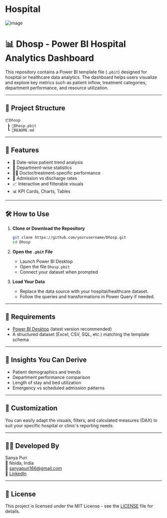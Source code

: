 # Hospital
![image](https://github.com/user-attachments/assets/d311713a-a71b-455f-92f1-71ba9cd6d206)
# 📊 Dhosp - Power BI Hospital Analytics Dashboard

This repository contains a Power BI template file (`.pbit`) designed for hospital or healthcare data analytics. The dashboard helps users visualize and explore key metrics such as patient inflow, treatment categories, department performance, and resource utilization.

---

## 📁 Project Structure

```
📦Dhosp
 ┣ 📄Dhosp.pbit
 ┗ 📄README.md
```

---

## 🚀 Features

- 📅 Date-wise patient trend analysis  
- 🏥 Department-wise statistics  
- 👨‍⚕️ Doctor/treatment-specific performance  
- 📌 Admission vs discharge rates  
- 📈 Interactive and filterable visuals  
- 📊 KPI Cards, Charts, Tables

---

## 🛠 How to Use

1. **Clone or Download the Repository**

   ```bash
   git clone https://github.com/yourusername/Dhosp.git
   cd Dhosp
   ```

2. **Open the `.pbit` File**

   - Launch Power BI Desktop
   - Open the file `Dhosp.pbit`
   - Connect your dataset when prompted

3. **Load Your Data**

   - Replace the data source with your hospital/healthcare dataset.
   - Follow the queries and transformations in Power Query if needed.

---

## 📌 Requirements

- [Power BI Desktop](https://powerbi.microsoft.com/desktop/) (latest version recommended)
- A structured dataset (Excel, CSV, SQL, etc.) matching the template schema

---

## 🧠 Insights You Can Derive

- Patient demographics and trends
- Department performance comparison
- Length of stay and bed utilization
- Emergency vs scheduled admission patterns

---

## 📝 Customization

You can easily adapt the visuals, filters, and calculated measures (DAX) to suit your specific hospital or clinic's reporting needs.

---

## 👩‍⚕️ Developed By

Sanya Puri  
📍 Noida, India  
📧 sanyapuri166@gmail.com  
🔗 [LinkedIn]([https://www.linkedin.com/in/sanyapuri](https://www.linkedin.com/in/purisanya/))

---

## 📄 License

This project is licensed under the MIT License - see the [LICENSE](LICENSE) file for details.
